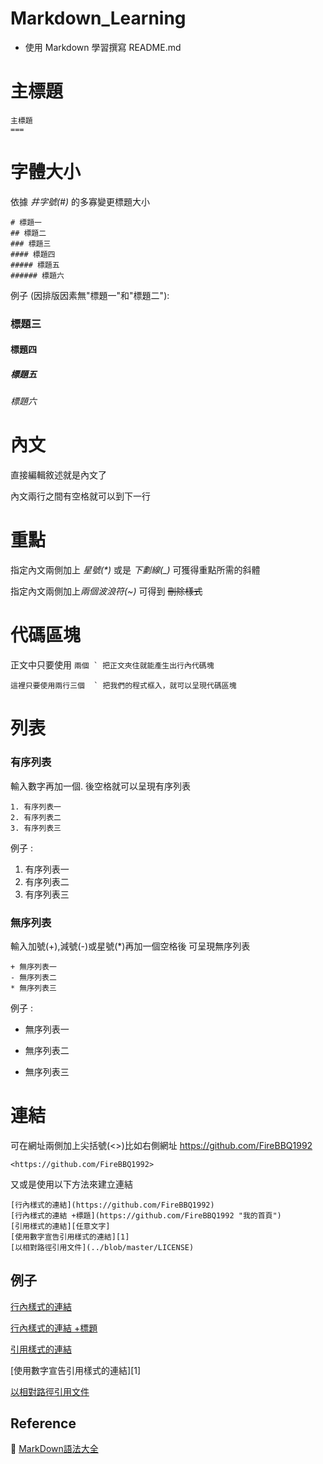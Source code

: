 # Markdown_Learning

- 使用 Markdown 學習撰寫 README.md

主標題
===
```
主標題
===
```


# 字體大小

依據 *井字號(#)* 的多寡變更標題大小
```
# 標題一
## 標題二
### 標題三
#### 標題四
##### 標題五
###### 標題六
```

例子 (因排版因素無"標題一"和"標題二"):

### 標題三
#### 標題四
##### 標題五
###### 標題六


# 內文

直接編輯敘述就是內文了

內文兩行之間有空格就可以到下一行


# 重點
指定內文兩側加上 *星號(\*)* 或是 _下劃線(\_)_ 可獲得重點所需的斜體


指定內文兩側加上*兩個波浪符(\~)* 可得到 ~~刪除樣式~~



# 代碼區塊


正文中只要使用   `` 兩個 ` 把正文夾住就能產生出行內代碼塊  ``


```
這裡只要使用兩行三個  ` 把我們的程式框入，就可以呈現代碼區塊
```

# 列表

### 有序列表
輸入數字再加一個. 後空格就可以呈現有序列表
```
1. 有序列表一
2. 有序列表二
3. 有序列表三
```
例子 :
1. 有序列表一
2. 有序列表二
3. 有序列表三

### 無序列表
輸入加號(+),減號(-)或星號(*)再加一個空格後 可呈現無序列表
```
+ 無序列表一
- 無序列表二
* 無序列表三
```
例子 :
+ 無序列表一
- 無序列表二
* 無序列表三


# 連結
可在網址兩側加上尖括號(<>)比如右側網址 <https://github.com/FireBBQ1992>

```
<https://github.com/FireBBQ1992>
```
又或是使用以下方法來建立連結

```
[行內樣式的連結](https://github.com/FireBBQ1992)
[行內樣式的連結 +標題](https://github.com/FireBBQ1992 "我的首頁")
[引用樣式的連結][任意文字]
[使用數字宣告引用樣式的連結][1]
[以相對路徑引用文件](../blob/master/LICENSE)
```

## 例子
[行內樣式的連結](https://github.com/FireBBQ1992)

[行內樣式的連結 +標題](https://github.com/FireBBQ1992 "我的首頁")

[引用樣式的連結](任意文字)

[使用數字宣告引用樣式的連結][1]


[以相對路徑引用文件](../blob/master/LICENSE)


Reference
---
:hatching_chick: [MarkDown語法大全](https://hackmd.io/@eMP9zQQ0Qt6I8Uqp2Vqy6w/SyiOheL5N/%2FBVqowKshRH246Q7UDyodFA?type=book)